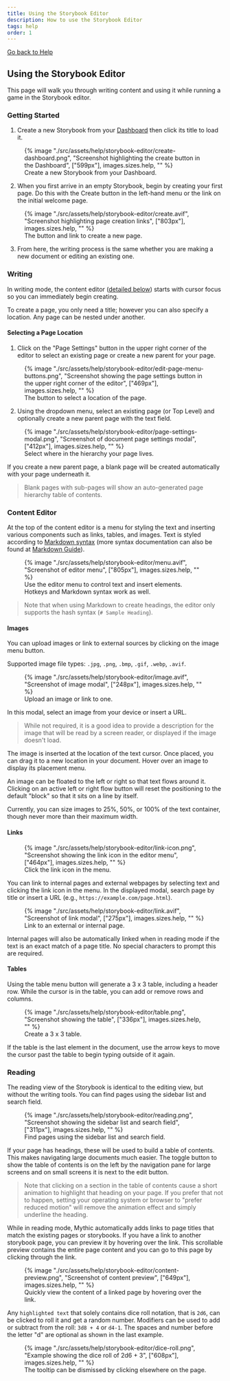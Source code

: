 ```yaml
---
title: Using the Storybook Editor
description: How to use the Storybook Editor
tags: help
order: 1
---
```


[Go back to Help](/help)

## Using the Storybook Editor

This page will walk you through writing content and using it while running a game in the Storybook editor.

### Getting Started

1. Create a new Storybook from your [Dashboard](https://app.mythic.nz/) then click its title to load it.

<figure>
    {% image "./src/assets/help/storybook-editor/create-dashboard.png", "Screenshot highlighting the create button in the Dashboard", ["599px"], images.sizes.help, "" %}
    <figcaption>Create a new Storybook from your Dashboard.</figcaption>
</figure>

2. When you first arrive in an empty Storybook, begin by creating your first page. Do this with the Create button in the left-hand menu or the link on the initial welcome page.

<figure>
    {% image "./src/assets/help/storybook-editor/create.avif", "Screenshot highlighting page creation links", ["803px"], images.sizes.help, "" %}
    <figcaption>The button and link to create a new page.</figcaption>
</figure>

3. From here, the writing process is the same whether you are making a new document or editing an existing one.

### Writing

In writing mode, the content editor ([detailed below](#content-editor)) starts with cursor focus so you can immediately begin creating.

To create a page, you only need a title; however you can also specify a location. Any page can be nested under another.

#### Selecting a Page Location

1. Click on the "Page Settings" button in the upper right corner of the editor to select an existing page or create a new parent for your page.

<figure>
    {% image "./src/assets/help/storybook-editor/edit-page-menu-buttons.png", "Screenshot showing the page settings button in the upper right corner of the editor", ["469px"], images.sizes.help, "" %}
    <figcaption>The button to select a location of the page.</figcaption>
</figure>

2. Using the dropdown menu, select an existing page (or Top Level) and optionally create a new parent page with the text field.

<figure>
    {% image "./src/assets/help/storybook-editor/page-settings-modal.png", "Screenshot of document page settings modal", ["412px"], images.sizes.help, "" %}
    <figcaption>Select where in the hierarchy your page lives.</figcaption>
</figure>

If you create a new parent page, a blank page will be created automatically with your page underneath it.

> Blank pages with sub-pages will show an auto-generated page hierarchy table of contents.

### Content Editor

At the top of the content editor is a menu for styling the text and inserting various components such as links, tables, and images. Text is styled according to [Markdown syntax](https://daringfireball.net/projects/markdown) (more syntax documentation can also be found at [Markdown Guide](https://www.markdownguide.org/)).

<figure>
    {% image "./src/assets/help/storybook-editor/menu.avif", "Screenshot of editor menu", ["805px"], images.sizes.help, "" %}
    <figcaption>Use the editor menu to control text and insert elements. Hotkeys and Markdown syntax work as well.</figcaption>
</figure>

> Note that when using Markdown to create headings, the editor only supports the hash syntax (`# Sample Heading`).

#### Images

You can upload images or link to external sources by clicking on the image menu button.

Supported image file types: `.jpg`, `.png`, `.bmp`, `.gif`, `.webp`, `.avif`.

<figure>
    {% image "./src/assets/help/storybook-editor/image.avif", "Screenshot of image modal", ["248px"], images.sizes.help, "" %}
    <figcaption>Upload an image or link to one.</figcaption>
</figure>

In this modal, select an image from your device or insert a URL.

> While not required, it is a good idea to provide a description for the image that will be read by a screen reader, or displayed if the image doesn't load.

The image is inserted at the location of the text cursor. Once placed, you can drag it to a new location in your document. Hover over an image to display its placement menu.

An image can be floated to the left or right so that text flows around it. Clicking on an active left or right flow button will reset the positioning to the default "block" so that it sits on a line by itself.

Currently, you can size images to 25%, 50%, or 100% of the text container, though never more than their maximum width.

#### Links

<figure>
    {% image "./src/assets/help/storybook-editor/link-icon.png", "Screenshot showing the link icon in the editor menu", ["464px"], images.sizes.help, "" %}
    <figcaption>Click the link icon in the menu.</figcaption>
</figure>

You can link to internal pages and external webpages by selecting text and clicking the link icon in the menu. In the displayed modal, search page by title or insert a URL (e.g., `https://example.com/page.html`).

<figure>
    {% image "./src/assets/help/storybook-editor/link.avif", "Screenshot of link modal", ["275px"], images.sizes.help, "" %}   
    <figcaption>Link to an external or internal page.</figcaption>
</figure>

Internal pages will also be automatically linked when in reading mode if the text is an exact match of a page title. No special characters to prompt this are required.

#### Tables

Using the table menu button will generate a 3 x 3 table, including a header row. While the cursor is in the table, you can add or remove rows and columns.

<figure>
    {% image "./src/assets/help/storybook-editor/table.png", "Screenshot showing the table", ["336px"], images.sizes.help, "" %}
    <figcaption>Create a 3 x 3 table.</figcaption>
</figure>

If the table is the last element in the document, use the arrow keys to move the cursor past the table to begin typing outside of it again.

### Reading

The reading view of the Storybook is identical to the editing view, but without the writing tools. You can find pages using the sidebar list and search field.

<figure>
    {% image "./src/assets/help/storybook-editor/reading.png", "Screenshot showing the sidebar list and search field", ["311px"], images.sizes.help, "" %}
    <figcaption>Find pages using the sidebar list and search field.</figcaption>
</figure>

If your page has headings, these will be used to build a table of contents. This makes navigating large documents much easier. The toggle button to show the table of contents is on the left by the navigation pane for large screens and on small screens it is next to the edit button.

> Note that clicking on a section in the table of contents cause a short animation to highlight that heading on your page. If you prefer that not to happen, setting your operating system or browser to "prefer reduced motion" will remove the animation effect and simply underline the heading.

While in reading mode, Mythic automatically adds links to page titles that match the existing pages or storybooks. If you have a link to another storybook page, you can preview it by hovering over the link. This scrollable preview contains the entire page content and you can go to this page by clicking through the link.

<figure>
    {% image "./src/assets/help/storybook-editor/content-preview.png", "Screenshot of content preview", ["649px"], images.sizes.help, "" %}
    <figcaption>Quickly view the content of a linked page by hovering over the link.</figcaption>
</figure>

Any `highlighted text` that solely contains dice roll notation, that is `2d6`, can be clicked to roll it and get a random number. Modifiers can be used to add or subtract from the roll: `3d8 + 4` or `d4-1`. The spaces and number before the letter "d" are optional as shown in the last example.

<figure>
    {% image "./src/assets/help/storybook-editor/dice-roll.png", "Example showing the dice roll of 2d6 + 3", ["608px"], images.sizes.help, "" %}
    <figcaption>The tooltip can be dismissed by clicking elsewhere on the page.</figcaption>
</figure>
